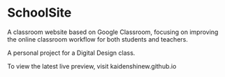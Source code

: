 # SchoolSite

A classroom website based on Google Classroom, focusing on improving the online classroom workflow for both students and teachers.

A personal project for a Digital Design class.

To view the latest live preview, visit kaidenshinew.github.io
